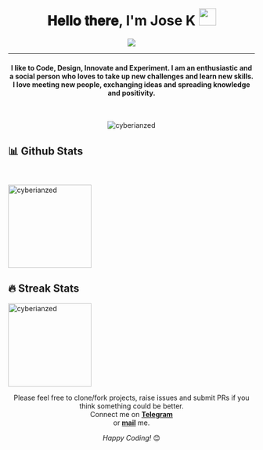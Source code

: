 <h1 align="center">𝐇𝐞𝐥𝐥𝐨 𝐭𝐡𝐞𝐫𝐞, I'm Jose K <img src="https://github.com/cyberianzed/readme/blob/main/Hi.gif" width="35"></h1>

<p align="center">
  <a href="https://github.com/DenverCoder1/readme-typing-svg"><img src="https://readme-typing-svg.herokuapp.com?lines=Computer+Science+Student;Flutter+Developer;;Always%20learning%20new%20things&center=true&width=500&height=50"></a>
</p>
<hr/>
<h4 align="center">I like to Code, Design, Innovate and Experiment. I am an enthusiastic and a social person who loves to take up new challenges and learn new skills. I love meeting new people, exchanging ideas and spreading knowledge and positivity.</h4>
<br>
<p align="center"> <img src="https://komarev.com/ghpvc/?username=cyberianzed&label=Profile%20views&color=blueviolet&style=plastic" alt="cyberianzed" /> </p>

## 📊 Github Stats
  <br/>
  <p align="left">
 <img src="https://github-readme-stats.vercel.app/api/top-langs?username=cyberianzed&show_icons=true&locale=en&layout=compact&hide=Jupyter Notebook&hide_border=true&theme=react" alt="cyberianzed" height="170px"/>
 <br/>


## 🔥 Streak Stats
<p align="left"><img src="https://github-readme-streak-stats.herokuapp.com?user=cyberianzed&theme=blueberry_duo&hide_border=true" alt="cyberianzed" height="170px"  /></p>




<div align="center">
Please feel free to clone/fork projects, raise issues and submit PRs if you think something could be better. <br>
Connect me on <a href="https://t.me/Im_Joz"><b>Telegram</b></a><br>
or <a href="mailto:josekjames5@gmail.com"><b>mail</b></a> me.

<i>Happy Coding!</i> 😊

</div>
<div align="center">